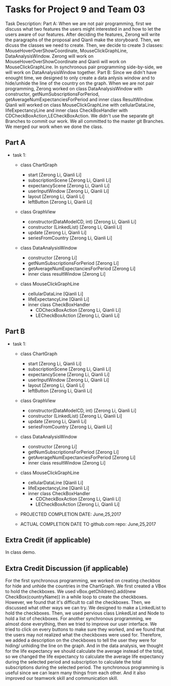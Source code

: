 Tasks for Project 9 and Team 03
=====================================
Task Description:
Part A:
When we are not pair programming, first we discuss what two features the users might interested in and how to let the users aware of our features. After deciding the features, Zerong will write the paragraphs of the proposal and Qianli make the storyboard. Then, we dicuss the classes we need to create. Then, we decide to create 3 classes: MouseHoverOverShowCoordinate, MouseClickGraphLine, DataAnalysisWindow. Zerong will work on MouseHoverOverShowCoordinate and Qianli will work on MouseClickGraphLine. In synchronous pair programming side-by-side, we will work on DataAnalysisWindow together.
Part B:
Since we didn't have enought time, we designed to only create a data anlysis window and to hide/unhide the line of the country on the graph. When we are not pair programming, Zerong worked on class DataAnalysisWindow with constructor, getNumSubscriptionsForPeriod, getAverageNumExpectanciesForPeriod and inner class ResultWindow. Qianli will worked on class MouseClickGraphLine with cellularDataLine, lifeExpectancyLine and inner class CheckBoxHandler with CDCheckBoxAction,LECheckBoxAction. We didn't use the separate git Branches to commit our work. We all committed to the master git Branches.  We merged our work when we done the class.

Part A
---------

- task 1:
    - class ChartGraph
      - start [Zerong Li, Qianli Li]
      - subscriptionScene [Zerong Li, Qianli Li]
      - expectancyScene [Zerong Li, Qianli Li]
      - userInputWindow [Zerong Li, Qianli Li]
      - layout [Zerong Li, Qianli Li]
      - leftButton [Zerong Li, Qianli Li]


    - class GraphView
      - constructor(DataModelCD, int) [Zerong Li, Qianli Li]
      - constructor (LinkedList<CellularDataCountry>) [Zerong Li, Qianli Li]
      - update [Zerong Li, Qianli Li]
      - seriesFromCountry [Zerong Li, Qianli Li]

    - class DataAnalysisWindow
      - constructor [Zerong Li]
      - getNumSubscriptionsForPeriod [Zerong Li]
      - getAverageNumExpectanciesForPeriod [Zerong Li]
      - inner class resultWindow [Zerong Li]

    - class MouseClickGraphLine
      - cellularDataLine [Qianli Li]
      - lifeExpectancyLine [Qianli Li]
      - inner class CheckBoxHandler
        - CDCheckBoxAction [Zerong Li, Qianli Li]
        - LECheckBoxAction [Zerong Li, Qianli Li]


Part B
---------
- task 1:
    - class ChartGraph
      - start [Zerong Li, Qianli Li]
      - subscriptionScene [Zerong Li, Qianli Li]
      - expectancyScene [Zerong Li, Qianli Li]
      - userInputWindow [Zerong Li, Qianli Li]
      - layout [Zerong Li, Qianli Li]
      - leftButton [Zerong Li, Qianli Li]


    - class GraphView
      - constructor(DataModelCD, int) [Zerong Li, Qianli Li]
      - constructor (LinkedList<CellularDataCountry>) [Zerong Li, Qianli Li]
      - update [Zerong Li, Qianli Li]
      - seriesFromCountry [Zerong Li, Qianli Li]

    - class DataAnalysisWindow
      - constructor [Zerong Li]
      - getNumSubscriptionsForPeriod [Zerong Li]
      - getAverageNumExpectanciesForPeriod [Zerong Li]
      - inner class resultWindow [Zerong Li]

    - class MouseClickGraphLine
      - cellularDataLine [Qianli Li]
      - lifeExpectancyLine [Qianli Li]
      - inner class CheckBoxHandler
        - CDCheckBoxAction [Zerong Li, Qianli Li]
        - LECheckBoxAction [Zerong Li, Qianli Li]

    - PROJECTED COMPLETION DATE: June,25,2017
    - ACTUAL COMPLETION DATE TO github.com repo: June,25,2017


Extra Credit (if applicable)
-----------------------
In class demo.


Extra Credit Discussion (if applicable)
-----------------------
For the first synchronous programming, we worked on creating checkbox for hide and unhide the countries in the ChartGraph. We first created a VBox to hold the checkboxes. We used vBox.getChildren().add(new CheckBox(countryName)) in a while loop to create the checkboxes. However, we found that it's difficult to call the checkboxes. Then, we discussed what other ways we can try. We designed to make a LinkedList to hold the checkboxes. Then, we used pervious class LinkedList and Node to hold a list of checkboxes.
For another synchronous programming, we almost done everything, then we tried to improve our user interface. We tried to click on every buttons to make sure they worked, and we found that the users may not realized what the checkboxes were used for. Therefore, we added a description on the checkboxes to tell the user they were for hiding/ unhiding the line on the graph. And in the data analysis, we thought for the life expectancy we should calculate the average instead of the total, so we changed the life expectancy to calculate the average life expectancy during the selected period and subscription to calculate the total subscriptions during the selected period.
The synchronous programming is useful since we can learn many things from each other. And it also improved our teamwork skill and communication skill.
